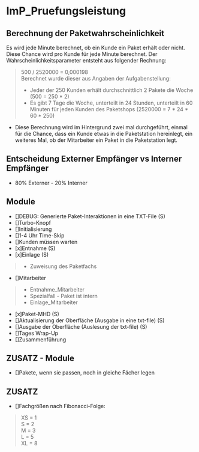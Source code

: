 # ImP_Pruefungsleistung

## Berechnung der Paketwahrscheinlichkeit

Es wird jede Minute berechnet, ob ein Kunde ein Paket erhält oder nicht.
Diese Chance wird pro Kunde für jede Minute berechnet.
Der Wahrscheinlichkeitsparameter entsteht aus folgender Rechnung:
> 500 / 2520000 = 0,000198\
> Berechnet wurde dieser aus Angaben der Aufgabenstellung:
> * Jeder der 250 Kunden erhält durchschnittlich 2 Pakete die Woche (500 = 250 * 2)
> * Es gibt 7 Tage die Woche, unterteilt in 24 Stunden, unterteilt in 60 Minuten für jeden Kunden des Paketshops (2520000 = 7 * 24 * 60 * 250)

* Diese Berechnung wird im Hintergrund zwei mal durchgeführt, einmal für die Chance, dass ein Kunde etwas in die Paketstation hereinlegt, ein weiteres Mal, ob der Mitarbeiter ein Paket in die Paketstation legt.

## Entscheidung Externer Empfänger vs Interner Empfänger
* 80% Externer - 20% Interner

## Module

* []DEBUG: Generierte Paket-Interaktionen in eine TXT-File (S)
* []Turbo-Knopf
* []Initialisierung
* []1-4 Uhr Time-Skip
* []Kunden müssen warten
* [x]Entnahme (S)
* [x]Einlage (S)
> * Zuweisung des Paketfachs
* []Mitarbeiter
> * Entnahme_Mitarbeiter
> * Spezialfall - Paket ist intern
> * Einlage_Mitarbeiter
* [x]Paket-MHD (S)
* []Aktualisierung der Oberfläche (Ausgabe in eine txt-file) (S)
* []Ausgabe der Oberfläche (Auslesung der txt-file) (S)
* []Tages Wrap-Up
* []Zusammenführung

## ZUSATZ - Module
* []Pakete, wenn sie passen, noch in gleiche Fächer legen

## ZUSATZ
* []Fachgrößen nach Fibonacci-Folge:
> XS = 1 \
> S = 2 \
> M = 3 \
> L = 5 \
> XL = 8